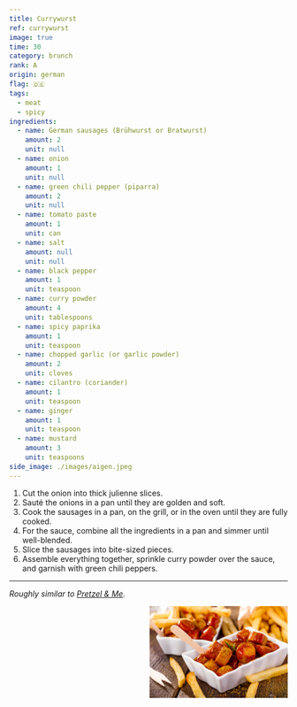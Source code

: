 ```yaml
---
title: Currywurst
ref: currywurst
image: true
time: 30
category: brunch
rank: A
origin: german
flag: 🇩🇪
tags:
  - meat
  - spicy
ingredients:
  - name: German sausages (Brühwurst or Bratwurst)
    amount: 2
    unit: null
  - name: onion
    amount: 1
    unit: null
  - name: green chili pepper (piparra)
    amount: 2
    unit: null
  - name: tomato paste
    amount: 1
    unit: can
  - name: salt
    amount: null
    unit: null
  - name: black pepper
    amount: 1
    unit: teaspoon
  - name: curry powder
    amount: 4
    unit: tablespoons
  - name: spicy paprika
    amount: 1
    unit: teaspoon
  - name: chopped garlic (or garlic powder)
    amount: 2
    unit: cloves
  - name: cilantro (coriander)
    amount: 1
    unit: teaspoon
  - name: ginger
    amount: 1
    unit: teaspoon
  - name: mustard
    amount: 3
    unit: teaspoons
side_image: ./images/aigen.jpeg
---
```


1. Cut the onion into thick julienne slices.
2. Sauté the onions in a pan until they are golden and soft.
3. Cook the sausages in a pan, on the grill, or in the oven until they are fully cooked.
4. For the sauce, combine all the ingredients in a pan and simmer until well-blended.
5. Slice the sausages into bite-sized pieces.
6. Assemble everything together, sprinkle curry powder over the sauce, and garnish with green chili peppers.

---

_Roughly similar to [Pretzel & Me](https://pretzelandme.blog/2022/04/19/original-german-currywurst/)._

<img src="images/currywurst.png" style="width:250px; float:right;"/>